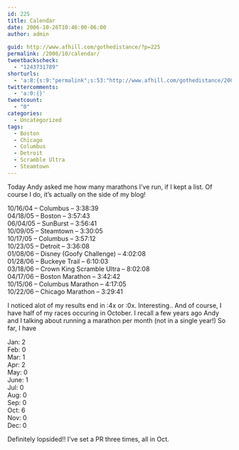 ```yaml
---
id: 225
title: Calendar
date: 2006-10-26T10:46:00-06:00
author: admin
  
guid: http://www.afhill.com/gothedistance/?p=225
permalink: /2006/10/calendar/
tweetbackscheck:
  - "1243731789"
shorturls:
  - 'a:8:{s:9:"permalink";s:53:"http://www.afhill.com/gothedistance/2006/10/calendar/";s:7:"tinyurl";s:25:"http://tinyurl.com/cs6bn8";s:4:"isgd";s:17:"http://is.gd/h9Ur";s:5:"bitly";s:18:"http://bit.ly/8PNH";s:5:"snipr";s:22:"http://snipr.com/ap0ad";s:5:"snurl";s:22:"http://snurl.com/ap0ad";s:7:"snipurl";s:24:"http://snipurl.com/ap0ad";s:4:"trim";s:17:"http://tr.im/cjlz";}'
twittercomments:
  - 'a:0:{}'
tweetcount:
  - "0"
categories:
  - Uncategorized
tags:
  - Boston
  - Chicago
  - Columbus
  - Detroit
  - Scramble Ultra
  - Steamtown
---
```

Today Andy asked me how many marathons I&#8217;ve run, if I kept a list. Of course I do, it&#8217;s actually on the side of my blog!

10/16/04 &#8211; Columbus &#8211; 3:38:39  
04/18/05 &#8211; Boston &#8211; 3:57:43  
06/04/05 &#8211; SunBurst &#8211; 3:56:41  
10/09/05 &#8211; Steamtown &#8211; 3:30:05  
10/17/05 &#8211; Columbus &#8211; 3:57:12  
10/23/05 &#8211; Detroit &#8211; 3:36:08  
01/08/06 &#8211; Disney (Goofy Challenge) &#8211; 4:02:08  
01/28/06 &#8211; Buckeye Trail &#8211; 6:10:03  
03/18/06 &#8211; Crown King Scramble Ultra &#8211; 8:02:08  
04/17/06 &#8211; Boston Marathon &#8211; 3:42:42  
10/15/06 &#8211; Columbus Marathon &#8211; 4:17:05  
10/22/06 &#8211; Chicago Marathon &#8211; 3:29:41

I noticed alot of my results end in :4x or :0x. Interesting.. And of course, I have half of my races occuring in October. I recall a few years ago Andy and I talking about running a marathon per month (not in a single year!) So far, I have

Jan: 2  
Feb: 0  
Mar: 1  
Apr: 2  
May: 0  
June: 1  
Jul: 0  
Aug: 0  
Sep: 0  
Oct: 6  
Nov: 0  
Dec: 0

Definitely lopsided!! I&#8217;ve set a PR three times, all in Oct.